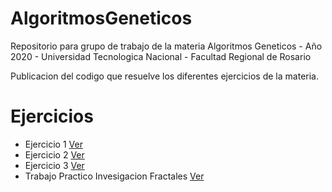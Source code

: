 # AlgoritmosGeneticos
Repositorio para grupo de trabajo de la materia Algoritmos Geneticos - Año 2020 - Universidad Tecnologica Nacional - Facultad Regional de Rosario

Publicacion del codigo que resuelve los diferentes ejercicios de la materia.

# Ejercicios
- Ejercicio 1 [Ver](https://github.com/zaccaromatias/AlgoritmosGeneticos/tree/master/Ejercicio1)
- Ejercicio 2 [Ver](https://github.com/zaccaromatias/AlgoritmosGeneticos/tree/master/Ejercicio2)
- Ejercicio 3 [Ver](https://github.com/zaccaromatias/AlgoritmosGeneticos/tree/master/Ejercicio3)
- Trabajo Practico Invesigacion Fractales [Ver](https://github.com/zaccaromatias/AlgoritmosGeneticos/tree/master/TP_Invenstigacion_Fractales)



